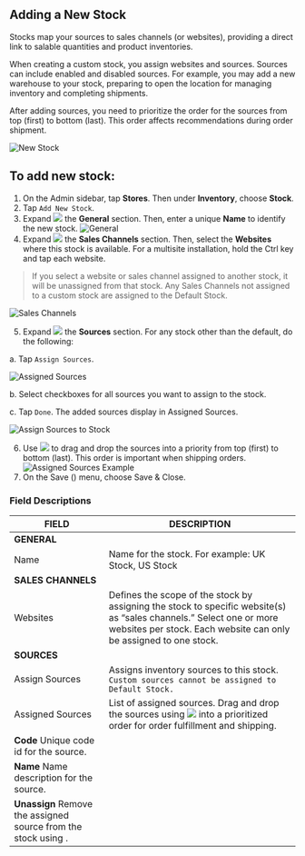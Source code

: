 Adding a New Stock
--

Stocks map your sources to sales channels (or websites), providing a direct link to salable quantities and product inventories.

When creating a custom stock, you assign websites and sources. Sources can include enabled and disabled sources. For example, you may add a new warehouse to your stock, preparing to open the location for managing inventory and completing shipments.

After adding sources, you need to prioritize the order for the sources from top (first) to bottom (last). This order affects recommendations during order shipment.

![New Stock](https://docs.magento.com/m2/ce/user_guide/Resources/Images/stores-inventory-stock-new_thumb_0_0.png)

## To add new stock:

1.	On the Admin sidebar, tap **Stores**. Then under **Inventory**, choose **Stock**.
2.	Tap `Add New Stock`.
3.	Expand ![](https://docs.magento.com/m2/ce/user_guide/Resources/Images/btn-expand.png) the **General** section. Then, enter a unique **Name** to identify the new stock.
![General](https://docs.magento.com/m2/ce/user_guide/Resources/Images/stores-inventory-stock-general_thumb_0_0.png)
4.	Expand ![](https://docs.magento.com/m2/ce/user_guide/Resources/Images/btn-expand.png) the **Sales Channels** section. Then, select the **Websites** where this stock is available. For a multisite installation, hold the Ctrl key and tap each website.

> If you select a website or sales channel assigned to another stock, it will be unassigned from that stock. Any Sales Channels not assigned to a custom stock are assigned to the Default Stock.

![Sales Channels](https://docs.magento.com/m2/ce/user_guide/Resources/Images/stores-inventory-stock-sales-channel_thumb_0_0.png)

5.	Expand ![](https://docs.magento.com/m2/ce/user_guide/Resources/Images/btn-expand.png) the **Sources** section. For any stock other than the default, do the following:

  a.	Tap `Assign Sources`.

  ![Assigned Sources](https://docs.magento.com/m2/ce/user_guide/Resources/Images/stores-inventory-stock-sources_thumb_0_0.png)
  
  b.	Select checkboxes for all sources you want to assign to the stock.

  c.	Tap `Done`. The added sources display in Assigned Sources.
 
  ![Assign Sources to Stock](https://docs.magento.com/m2/ce/user_guide/Resources/Images/stores-inventory-stock-assign-sources_thumb_0_0.png)
  
6.	Use ![](https://docs.magento.com/m2/ce/user_guide/Resources/Images/btn-sort-3_10x18.png) to drag and drop the sources into a priority from top (first) to bottom (last). This order is important when shipping orders.
![Assigned Sources Example](https://docs.magento.com/m2/ce/user_guide/Resources/Images/stores-inventory-stock-priorityafter_thumb_0_0.png)
7.	On the Save  () menu, choose Save & Close.

### Field Descriptions

FIELD | DESCRIPTION
-- | --
**GENERAL** | 
Name | Name for the stock. For example: UK Stock, US Stock
**SALES CHANNELS** | 
Websites | Defines the scope of the stock by assigning the stock to specific website(s) as “sales channels.” Select one or more websites per stock. Each website can only be assigned to one stock.
**SOURCES** | 
Assign Sources | Assigns inventory sources to this stock. `Custom sources cannot be assigned to Default Stock.`
Assigned Sources | List of assigned sources. Drag and drop the sources using ![](https://docs.magento.com/m2/ce/user_guide/Resources/Images/btn-sort-3_10x18.png) into a prioritized order for order fulfillment and shipping.
 | **Code** Unique code id for the source.
 | **Name** Name description for the source.
 | **Unassign** Remove the assigned source from the stock using .